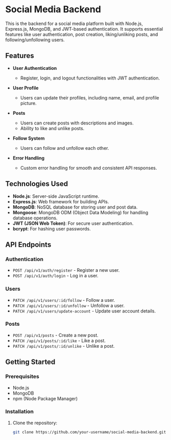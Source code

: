 # Social Media Backend

This is the backend for a social media platform built with Node.js, Express.js, MongoDB, and JWT-based authentication. It supports essential features like user authentication, post creation, liking/unliking posts, and following/unfollowing users.

## Features

- **User Authentication**
  - Register, login, and logout functionalities with JWT authentication.
  
- **User Profile**
  - Users can update their profiles, including name, email, and profile picture.

- **Posts**
  - Users can create posts with descriptions and images.
  - Ability to like and unlike posts.

- **Follow System**
  - Users can follow and unfollow each other.
  
- **Error Handling**
  - Custom error handling for smooth and consistent API responses.

## Technologies Used

- **Node.js**: Server-side JavaScript runtime.
- **Express.js**: Web framework for building APIs.
- **MongoDB**: NoSQL database for storing user and post data.
- **Mongoose**: MongoDB ODM (Object Data Modeling) for handling database operations.
- **JWT (JSON Web Token)**: For secure user authentication.
- **bcrypt**: For hashing user passwords.

## API Endpoints

### Authentication
- `POST /api/v1/auth/register` - Register a new user.
- `POST /api/v1/auth/login` - Log in a user.

### Users
- `PATCH /api/v1/users/:id/follow` - Follow a user.
- `PATCH /api/v1/users/:id/unfollow` - Unfollow a user.
- `PATCH /api/v1/users/update-account` - Update user account details.

### Posts
- `POST /api/v1/posts` - Create a new post.
- `PATCH /api/v1/posts/:id/like` - Like a post.
- `PATCH /api/v1/posts/:id/unlike` - Unlike a post.

## Getting Started

### Prerequisites
- Node.js
- MongoDB
- npm (Node Package Manager)

### Installation

1. Clone the repository:

   ```bash
   git clone https://github.com/your-username/social-media-backend.git

